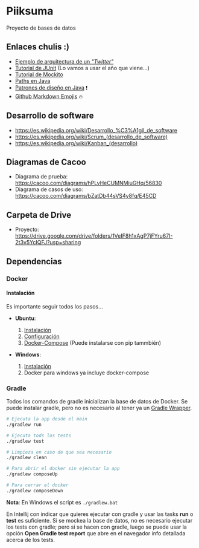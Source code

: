 # Piiksuma
Proyecto de bases de datos

## Enlaces chulis :)
- [Ejemplo de arquitectura de un _"Twitter"_](https://github.com/donnemartin/system-design-primer/blob/master/solutions/system_design/twitter/README.md)
- [Tutorial de JUnit](https://www.tutorialspoint.com/junit/junit_test_framework.htm) (Lo vamos a usar el año que viene...)
- [Tutorial de Mockito](https://www.tutorialspoint.com/mockito/mockito_junit_integration.htm)
- [Paths en Java](https://www.baeldung.com/java-path)
- [Patrones de diseño en Java](https://www.journaldev.com/1827/java-design-patterns-example-tutorial) :exclamation:
- [Github Markdown Emojis](https://gist.github.com/rxaviers/7360908#file-gistfile1-md) :fire:

## Desarrollo de software
- https://es.wikipedia.org/wiki/Desarrollo_%C3%A1gil_de_software
- https://es.wikipedia.org/wiki/Scrum_(desarrollo_de_software)
- https://es.wikipedia.org/wiki/Kanban_(desarrollo)

## Diagramas de Cacoo
- Diagrama de prueba: https://cacoo.com/diagrams/hPLvHeCUMNMiuGHq/56830
- Diagrama de casos de uso: https://cacoo.com/diagrams/bZatDb44sVS4y8fq/E45CD

## Carpeta de Drive
- Proyecto: https://drive.google.com/drive/folders/1VeIF8h1xAgP7jFYru67I-2t3v5YcIQFJ?usp=sharing


## Dependencias
### Docker
#### Instalación
Es importante seguir todos los pasos...
 * **Ubuntu**:
    1. [Instalación](https://docs.docker.com/install/linux/docker-ce/ubuntu/)
    2. [Configuración](https://docs.docker.com/install/linux/linux-postinstall/)
    3. [Docker-Compose](https://docs.docker.com/compose/install/) (Puede instalarse con pip tammbién)

 * **Windows**:
    1. [Instalación](https://docs.docker.com/docker-for-windows/install/#install-docker-desktop-for-windows-desktop-app)
    2. Docker para windows ya incluye docker-compose
### Gradle
Todos los comandos de gradle inicializan la base de datos de Docker. Se puede instalar gradle, pero no es necesario al tener ya un [Gradle Wrapper](https://docs.gradle.org/5.3.1/userguide/gradle_wrapper.html).
```bash
# Ejecuta la app desde el main
./gradlew run

# Ejecuta tods los tests
./gradlew test

# Limpieza en caso de que sea necesario
./gradlew clean

# Para abrir el docker sin ejecutar la app
./gradlew composeUp

# Para cerrar el docker
./gradlew composeDown
```
**Nota**: En Windows el script es `./gradlew.bat`

En Intellij con indicar que quieres ejecutar con gradle y usar las tasks **run** o **test** es suficiente. Si se mockea la base de datos, no es necesario ejecutar los tests con gradle; pero si se hacen con gradle, luego se puede usar la opción **Open Gradle test report** que abre en el navegador info detallada acerca de los tests.
